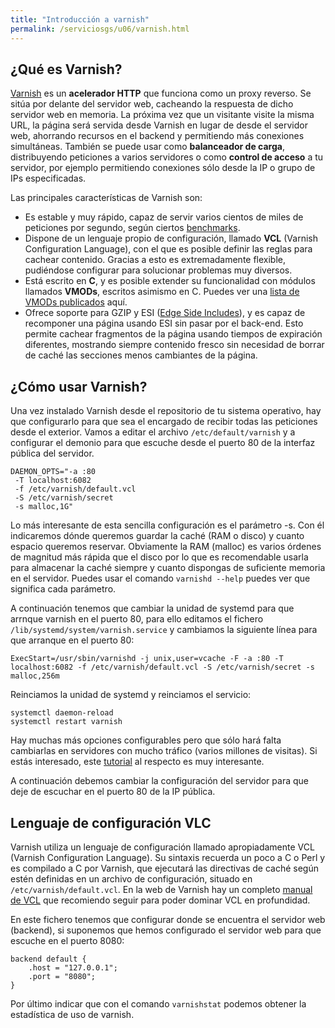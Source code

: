 ```yaml
---
title: "Introducción a varnish"
permalink: /serviciosgs/u06/varnish.html
---
```


## ¿Qué es Varnish?

[Varnish](http://varnish-cache.org/) es un **acelerador HTTP** que funciona como un proxy reverso. Se sitúa por delante del servidor web, cacheando la respuesta de dicho servidor web en memoria. La próxima vez que un visitante visite la misma URL, la página será servida desde Varnish en lugar de desde el servidor web, ahorrando recursos en el backend y permitiendo más conexiones simultáneas. También se puede usar como **balanceador de carga**, distribuyendo peticiones a varios servidores o como **control de acceso** a tu servidor, por ejemplo permitiendo conexiones sólo desde la IP o grupo de IPs especificadas.

Las principales características de Varnish son:

* Es estable y muy rápido, capaz de servir varios cientos de miles de peticiones por segundo, según ciertos [benchmarks](https://kly.no/posts/2010_10_23__High_End_Varnish___275_thousand_requests_per_second___.html).
* Dispone de un lenguaje propio de configuración, llamado **VCL** (Varnish Configuration Language), con el que es posible definir las reglas para cachear contenido. Gracias a esto es extremadamente flexible, pudiéndose configurar para solucionar problemas muy diversos.
* Está escrito en **C**, y es posible extender su funcionalidad con módulos llamados **VMODs**, escritos asimismo en C. Puedes ver una [lista de VMODs publicados](http://varnish-cache.org/vmods/) aquí.
* Ofrece soporte para GZIP y ESI ([Edge Side Includes](https://en.wikipedia.org/wiki/Edge_Side_Includes)), y es capaz de recomponer una página usando ESI sin pasar por el back-end. Esto permite cachear fragmentos de la página usando tiempos de expiración diferentes, mostrando siempre contenido fresco sin necesidad de borrar de caché las secciones menos cambiantes de la página.

## ¿Cómo usar Varnish?

Una vez instalado Varnish desde el repositorio de tu sistema operativo, hay que configurarlo para que sea el encargado de recibir todas las peticiones desde el exterior. Vamos a editar el archivo `/etc/default/varnish` y a configurar el demonio para que escuche desde el puerto 80 de la interfaz pública del servidor.

    DAEMON_OPTS="-a :80 
     -T localhost:6082 
     -f /etc/varnish/default.vcl 
     -S /etc/varnish/secret 
     -s malloc,1G"

Lo más interesante de esta sencilla configuración es el parámetro -s. Con él indicaremos dónde queremos guardar la caché (RAM o disco) y cuanto espacio queremos reservar. Obviamente la RAM (malloc) es varios órdenes de magnitud más rápida que el disco por lo que es recomendable usarla para almacenar la caché siempre y cuanto dispongas de suficiente memoria en el servidor. Puedes usar el comando `varnishd --help` puedes ver que significa cada parámetro.

A continuación tenemos que cambiar la unidad de systemd para que arrnque varnish en el puerto 80, para ello editamos el fichero `/lib/systemd/system/varnish.service` y cambiamos la siguiente línea para que arranque en el puerto 80:

    ExecStart=/usr/sbin/varnishd -j unix,user=vcache -F -a :80 -T localhost:6082 -f /etc/varnish/default.vcl -S /etc/varnish/secret -s malloc,256m

Reinciamos la unidad de systemd y reinciamos el servicio:

    systemctl daemon-reload
    systemctl restart varnish

Hay muchas más opciones configurables pero que sólo hará falta cambiarlas en servidores con mucho tráfico (varios millones de visitas). Si estás interesado, este [tutorial](https://kly.no/posts/2009_10_19__High_end_Varnish_tuning__.html) al respecto es muy interesante.

A continuación debemos cambiar la configuración del servidor para que deje de escuchar en el puerto 80 de la IP pública.

## Lenguaje de configuración VLC

Varnish utiliza un lenguaje de configuración llamado apropiadamente VCL (Varnish Configuration Language). Su sintaxis recuerda un poco a C o Perl y es compilado a C por Varnish, que ejecutará las directivas de caché según estén definidas en un archivo de configuración, situado en `/etc/varnish/default.vcl`. En la web de Varnish hay un completo [manual de VCL](http://varnish-cache.org/docs/3.0/reference/vcl.html) que recomiendo seguir para poder dominar VCL en profundidad.

En este fichero tenemos que configurar donde se encuentra el servidor web (backend), si suponemos que hemos configurado el servidor web para que escuche en el puerto 8080:

    backend default {
        .host = "127.0.0.1";
        .port = "8080";
    }

Por último indicar que con el comando `varnishstat` podemos obtener la estadística de uso de varnish.